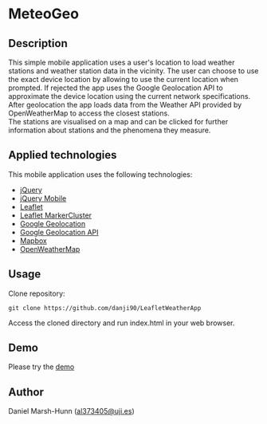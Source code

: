 # MeteoGeo

## Description
This simple mobile application uses a user's location to load weather stations and weather station data in the vicinity.
The user can choose to use the exact device location by allowing to use the current location when prompted. If rejected the app uses the Google Geolocation API to approximate the device location using the current network specifications.
After geolocation the app loads data from the Weather API provided by OpenWeatherMap to access the closest stations.   
The stations are visualised on a map and can be clicked for further information about stations and the phenomena they measure.

## Applied technologies
This mobile application uses the following technologies:
- [jQuery](https://jquery.com/)
- [jQuery Mobile](https://jquerymobile.com/)
- [Leaflet](https://leafletjs.com/)
- [Leaflet MarkerCluster](https://github.com/Leaflet/Leaflet.markercluster)
- [Google Geolocation](https://developers.google.com/maps/documentation/javascript/examples/map-geolocation)
- [Google Geolocation API](https://developers.google.com/maps/documentation/geolocation/intro)
- [Mapbox](https://www.mapbox.com/)
- [OpenWeatherMap](https://openweathermap.org/api)

## Usage
Clone repository:
```
git clone https://github.com/danji90/LeafletWeatherApp
```

Access the cloned directory and run index.html in your web browser.

## Demo
Please try the [demo](https://danji90.github.io/LeafletWeatherApp/)

## Author
Daniel Marsh-Hunn ([al373405@uji.es](mailto:al373405@uji.es))
